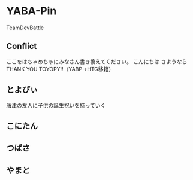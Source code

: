 # YABA-Pin
TeamDevBattle


## Conflict
ここをはちゃめちゃにみなさん書き換えてください。
こんにちは
さようなら
THANK YOU TOYOPY!!（YABP→HTG移籍）


## とよぴぃ 
唐津の友人に子供の誕生祝いを持っていく

## こにたん

## つばさ

## やまと
